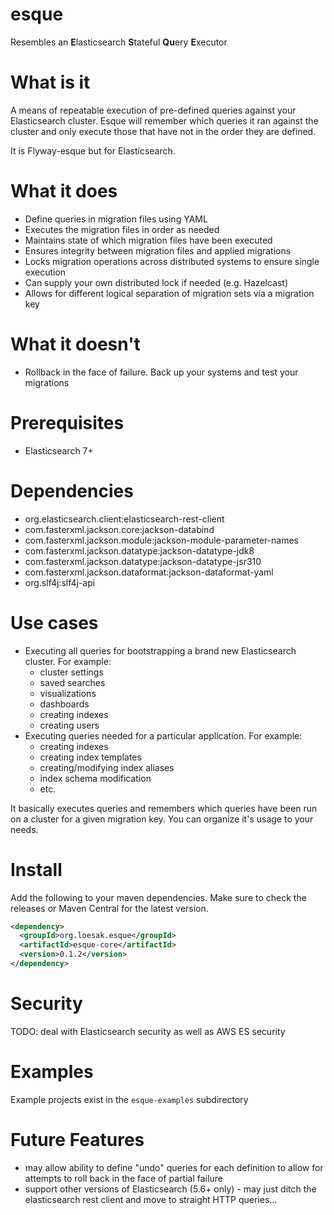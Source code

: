# esque
Resembles an **E**lasticsearch **S**tateful **Qu**ery **E**xecutor

# What is it
A means of repeatable execution of pre-defined queries against your Elasticsearch cluster. Esque will remember which queries it ran against the cluster and only execute those that have not in the order they are defined.

It is Flyway-esque but for Elasticsearch.

# What it does
* Define queries in migration files using YAML
* Executes the migration files in order as needed
* Maintains state of which migration files have been executed
* Ensures integrity between migration files and applied migrations
* Locks migration operations across distributed systems to ensure single execution
* Can supply your own distributed lock if needed (e.g. Hazelcast)
* Allows for different logical separation of migration sets via a migration key

# What it doesn't
* Rollback in the face of failure. Back up your systems and test your migrations

# Prerequisites
* Elasticsearch 7+

# Dependencies
* org.elasticsearch.client:elasticsearch-rest-client
* com.fasterxml.jackson.core:jackson-databind
* com.fasterxml.jackson.module:jackson-module-parameter-names
* com.fasterxml.jackson.datatype:jackson-datatype-jdk8
* com.fasterxml.jackson.datatype:jackson-datatype-jsr310
* com.fasterxml.jackson.dataformat:jackson-dataformat-yaml
* org.slf4j:slf4j-api

# Use cases
* Executing all queries for bootstrapping a brand new Elasticsearch cluster. For example:
    - cluster settings
    - saved searches
    - visualizations
    - dashboards
    - creating indexes
    - creating users
* Executing queries needed for a particular application. For example:
    - creating indexes
    - creating index templates
    - creating/modifying index aliases
    - index schema modification
    - etc.
    
It basically executes queries and remembers which queries have been run on a cluster for a given migration key. You can organize it's usage to your needs.

# Install
Add the following to your maven dependencies. Make sure to check the releases or Maven Central for the latest version.
```xml
<dependency>
  <groupId>org.loesak.esque</groupId>
  <artifactId>esque-core</artifactId>
  <version>0.1.2</version>
</dependency>
```

# Security
TODO: deal with Elasticsearch security as well as AWS ES security

# Examples
Example projects exist in the `esque-examples` subdirectory 

# Future Features
* may allow ability to define "undo" queries for each definition to allow for attempts to roll back in the face of partial failure
* support other versions of Elasticsearch (5.6+ only) - may just ditch the elasticsearch rest client and move to straight HTTP queries...
